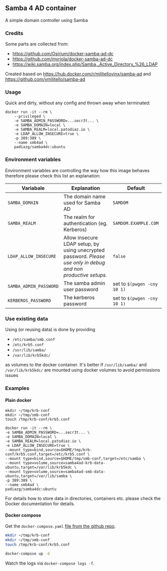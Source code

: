 ## Samba 4 AD container
A simple domain controller using Samba 

### Credits
Some parts are collected from:
* https://github.com/Osirium/docker-samba-ad-dc
* https://github.com/myrjola/docker-samba-ad-dc
* https://wiki.samba.org/index.php/Samba,_Active_Directory_%26_LDAP

Created based on https://hub.docker.com/r/militellovinx/samba-ad and https://github.com/vmilitello/samba-ad


### Usage
Quick and dirty, without any config and thrown away when terminated:
```
docker run -it --rm \
    --privileged \
    -e SAMBA_ADMIN_PASSWORD=...secr3t... \
    -e SAMBA_DOMAIN=local \
    -e SAMBA_REALM=local.patodiaz.io \
    -e LDAP_ALLOW_INSECURE=true \
    -p 389:389 \
    --name smb4ad \
    padiazg/samba4dc:ubuntu
```

### Environment variables

Environment variables are controlling the way how this image behaves therefore please check this list an explanation:

| Variabale | Explanation | Default |
| --- | --- | --- |
| `SAMBA_DOMAIN` | The domain name used for Samba AD | `SAMDOM` |
| `SAMBA_REALM` | The realm for authentication (eg. Kerberos) | `SAMDOM.EXAMPLE.COM` |
| `LDAP_ALLOW_INSECURE` | Allow insecure LDAP setup, by using unecrypted password. *Please use only in debug and non productive setups.* | `false` |
| `SAMBA_ADMIN_PASSWORD` | The samba admin user password  | set to `$(pwgen -cny 10 1)` |
| `KERBEROS_PASSWORD` | The kerberos password  | set to `$(pwgen -cny 10 1)` |


### Use existing data

Using (or reusing data) is done by providing
* `/etc/samba/smb.conf`
* `/etc/krb5.conf`
* `/usr/lib/samba/`
* `/var/lib/krb5kdc/`

as volumes to the docker container.
It's better if `/usr/lib/samba/` and `/var/lib/krb5kdc/` are mounted using docker volumes to avoid permissions issues

### Examples

#### Plain docker
```
mkdir ~/tmp/krb-conf
mkdir ~/tmp/smb-conf
touch /tmp/krb-conf/krb5.conf

docker run -it --rm \
-e SAMBA_ADMIN_PASSWORD=...secr3t... \
-e SAMBA_DOMAIN=local \
-e SAMBA_REALM=local.patodiaz.io \
-e LDAP_ALLOW_INSECURE=true \
--mount type=bind,source=$HOME/tmp/krb-conf/krb5.conf,target=/etc/krb5.conf \
--mount type=bind,source=$HOME/tmp/smb-conf,target=/etc/samba \
--mount type=volume,source=samba4ad-krb-data-ubuntu,target=/var/lib/krb5kdc \
--mount type=volume,source=samba4ad-smb-data-ubuntu,target=/var/lib/samba \
-p 389:389 \
--name smb4ad \
padiazg/samba4dc:ubuntu
```

For details how to store data in directories, containers etc. please check the Docker documentation for details.

#### Docker compose

Get the `docker-compose.yaml` [file from the github repo](https://github.com/tkaefer/alpine-samba-ad-container/blob/master/docker-compose.yaml).

```bash
mkdir ~/tmp/krb-conf
mkdir ~/tmp/smb-conf
touch /tmp/krb-conf/krb5.conf

docker-compose up -d
```

Watch the logs via `docker-compose logs -f`.
